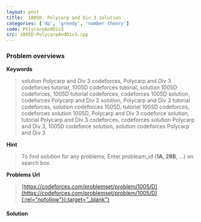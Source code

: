 ```yaml
---
layout: post
title:  1005D. Polycarp and Div 3 solution
categories: ['dp', 'greedy', 'number theory']
code: PolycarpAndDiv3
src: 1005D-PolycarpAndDiv3.cpp
---
```

### **Problem overviews**

**Keywords**
> solution Polycarp and Div 3 codeforces, Polycarp and Div 3 codeforces tutorial, 1005D codeforces tutorial, solution 1005D codeforces, 1005D tutorial codeforces, codeforces 1005D solution, codeforces Polycarp and Div 3 solution, Polycarp and Div 3 tutorial codeforces, solution codeforces 1005D, tutorial 1005D codeforces, codeforces solution 1005D, Polycarp and Div 3 codeforce solution, tutorial Polycarp and Div 3 codeforces, codeforces solution Polycarp and Div 3, 1005D codeforce solution, solution codeforces Polycarp and Div 3

**Hint**
> To find solution for any problems, Enter probleam_id (**1A, 28B**, ...) on search box. 

**Problems Url**
> [https://codeforces.com/problemset/problem/1005/D](https://codeforces.com/problemset/problem/1005/D){:rel="nofollow"}{:target="_blank"}

#### **Solution**



